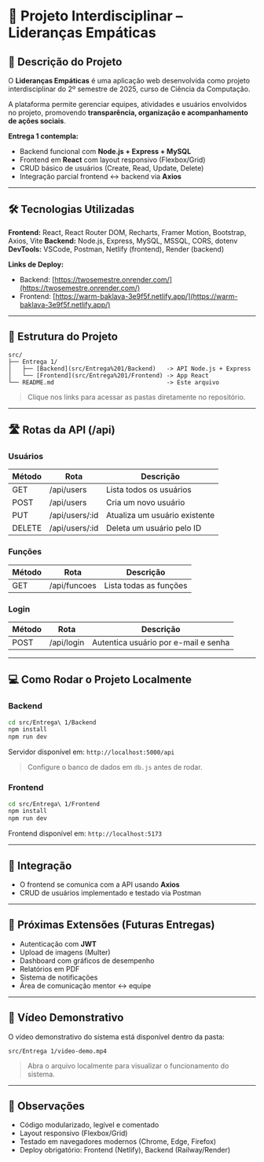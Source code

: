 # 🚀 Projeto Interdisciplinar – Lideranças Empáticas

## 📌 Descrição do Projeto

O **Lideranças Empáticas** é uma aplicação web desenvolvida como projeto interdisciplinar do 2º semestre de 2025, curso de Ciência da Computação.

A plataforma permite gerenciar equipes, atividades e usuários envolvidos no projeto, promovendo **transparência, organização e acompanhamento de ações sociais**.

**Entrega 1 contempla:**

* Backend funcional com **Node.js + Express + MySQL**
* Frontend em **React** com layout responsivo (Flexbox/Grid)
* CRUD básico de usuários (Create, Read, Update, Delete)
* Integração parcial frontend ↔ backend via **Axios**

---

## 🛠 Tecnologias Utilizadas

**Frontend:** React, React Router DOM, Recharts, Framer Motion, Bootstrap, Axios, Vite
**Backend:** Node.js, Express, MySQL, MSSQL, CORS, dotenv
**DevTools:** VSCode, Postman, Netlify (frontend), Render (backend)

**Links de Deploy:**

* Backend: [https://twosemestre.onrender.com/](https://twosemestre.onrender.com/)
* Frontend: [https://warm-baklava-3e9f5f.netlify.app/](https://warm-baklava-3e9f5f.netlify.app/)

---

## 📂 Estrutura do Projeto

```
src/
├── Entrega 1/
│   ├── [Backend](src/Entrega%201/Backend)   -> API Node.js + Express
│   └── [Frontend](src/Entrega%201/Frontend) -> App React                  
└── README.md                                -> Este arquivo
```

> Clique nos links para acessar as pastas diretamente no repositório.

---

## 🛣 Rotas da API (/api)

### Usuários

| Método | Rota            | Descrição                     |
| ------ | --------------- | ----------------------------- |
| GET    | /api/users      | Lista todos os usuários       |
| POST   | /api/users      | Cria um novo usuário          |
| PUT    | /api/users/\:id | Atualiza um usuário existente |
| DELETE | /api/users/\:id | Deleta um usuário pelo ID     |

### Funções

| Método | Rota         | Descrição              |
| ------ | ------------ | ---------------------- |
| GET    | /api/funcoes | Lista todas as funções |

### Login

| Método | Rota       | Descrição                            |
| ------ | ---------- | ------------------------------------ |
| POST   | /api/login | Autentica usuário por e-mail e senha |

---

## 💻 Como Rodar o Projeto Localmente

### Backend

```bash
cd src/Entrega\ 1/Backend
npm install
npm run dev
```

Servidor disponível em: `http://localhost:5000/api`

> Configure o banco de dados em `db.js` antes de rodar.

### Frontend

```bash
cd src/Entrega\ 1/Frontend
npm install
npm run dev
```

Frontend disponível em: `http://localhost:5173`

---

## 🔗 Integração

* O frontend se comunica com a API usando **Axios**
* CRUD de usuários implementado e testado via Postman

---

## 🌟 Próximas Extensões (Futuras Entregas)

* Autenticação com **JWT**
* Upload de imagens (Multer)
* Dashboard com gráficos de desempenho
* Relatórios em PDF
* Sistema de notificações
* Área de comunicação mentor ↔ equipe

---

## 🎥 Vídeo Demonstrativo

O vídeo demonstrativo do sistema está disponível dentro da pasta:

```
src/Entrega 1/video-demo.mp4
```

> Abra o arquivo localmente para visualizar o funcionamento do sistema.

---

## 📝 Observações

* Código modularizado, legível e comentado
* Layout responsivo (Flexbox/Grid)
* Testado em navegadores modernos (Chrome, Edge, Firefox)
* Deploy obrigatório: Frontend (Netlify), Backend (Railway/Render)
